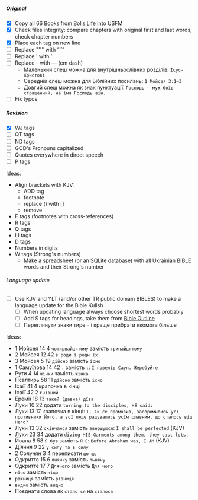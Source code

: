 ##### Original
- [x] Copy all 66 Books from Bolls.Life into USFM
- [x] Check files integrity: compare chapters with original first and last words; check chapter numbers
- [x] Place each tag on new line
- [ ] Replace "''" with “‘’”
- [ ] Replace ' with ʼ
- [ ] Replace - with — (em dash)
  - Маленький слеш можна для внутрішньослівних розділів: `Ісус-Христові`
  - Середній слеш можна для Біблійних посилань: `1 Мойсея 3:1–3`
  - Довгий слеш можна як знак пунктуації: `Господь — муж боїв страшенний, на імя Господь він.`
- [ ] Fix typos

##### Revision
- [x] WJ tags
- [ ] QT tags
- [ ] ND tags
- [ ] GOD's Pronouns capitalized
- [ ] Quotes everywhere in direct speech
- [ ] P tags

Ideas:
- Align brackets with KJV:
  - ADD tag
  - footnote
  - replace () with []
  - remove
- F tags (footnotes with cross-references)
- R tags
- Q tags
- LI tags
- D tags
- Numbers in digits
- W tags (Strong's numbers)
  - Make a spreadsheet (or an SQLite database) with all Ukrainian BIBLE words and their Strong's number

###### Language update
- [ ] Use KJV and YLT (and/or other TR public domain BIBLES) to make a language update for the Bible Kulish
  - [ ] When updating language always choose shortest words probably
  - [ ] Add S tags for headings, take them from [Bible Outline](https://biblehub.com/outline/)
  - [ ] Переглянути знаки тире `-` і краще прибрати якомога більше

Ideas:
- 1 Мойсея 14 4 `чотирнайцятому` замість `тринайцятому`
- 2 Мойсея 12 42 `в роди і роди їх`
- 3 Мойсея 5 19 `дійсно` замість `існо`
- 1 Самуїлова 14 42 `.` замість `:`: `І повелїв Саул. Жеребуйте`
- Рути 4 14 `жінки` замість `жінка`
- Псалтирь 58 11 `дійсно` замість `існо`
- Ісаїї 41 4 крапочка в кінці
- Ісаїї 42 2 `гнівний`
- Еремії 18 13 `таке? (давна) дїва`
- Луки 10 22 додати `turning to the disciples, HE said:`
- Луки 13 17 крапочка в кінці: `І, як се промовив, засоромились усї противники Його, а всї люде радувались усїм славним, що сталось від Него?`
- Луки 13 32 `скінчаюся` замість `звершуюся`: `I shall be perfected` (KJV)
- Луки 23 34 додати `diving HIS Garments among them, they cast lots.`
- Йоана 8 58 `Я був` замість `Я Є`: `Before Abraham was, I AM` (KJV)
- Дїяння 9 22 `у силу та в силу`
- 2 Солунян 3 4 переписати `що що`
- Одкриттє 15 6 `лнянку` замість `льняну`
- Одкриттє 17 7 `Длячого` замість `Для чого`
- `нїчо` замість `ніщо`
- `ріжниця` замість `різниця`
- `видко` замість `видно`
- Поєднати слова як `стало ся` на `сталося`